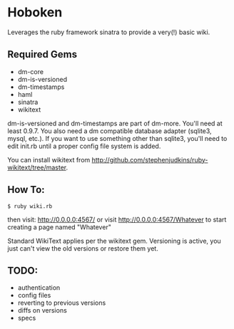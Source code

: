 # Hoboken
Leverages the ruby framework sinatra to provide a very(!) basic wiki.

## Required Gems
* dm-core
* dm-is-versioned
* dm-timestamps
* haml
* sinatra
* wikitext

dm-is-versioned and dm-timestamps are part of dm-more.  You'll need at least 0.9.7.  You also need a dm compatible database adapter (sqlite3, mysql, etc.).  If you want to use something other than sqlite3, you'll need to edit init.rb until a proper config file system is added.

You can install wikitext from http://github.com/stephenjudkins/ruby-wikitext/tree/master.

## How To:
    $ ruby wiki.rb

then visit:  http://0.0.0.0:4567/ or visit http://0.0.0.0:4567/Whatever to start creating a page named "Whatever"

Standard WikiText applies per the wikitext gem.  Versioning is active, you just can't view the old versions or restore them yet.

## TODO:
* authentication
* config files
* reverting to previous versions
* diffs on versions
* specs